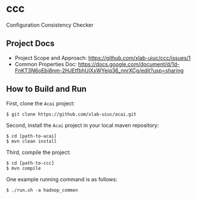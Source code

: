 # ccc

Configuration Consistency Checker

## Project Docs

* Project Scope and Approach: https://github.com/xlab-uiuc/ccc/issues/1
* Common Properties Doc: https://docs.google.com/document/d/1d-FnKT3N6oEbi8nm-2HJEtfbhUiXxWYeiq36_nnrXCg/edit?usp=sharing

## How to Build and Run

First, clone the `Acai` project:

```
$ git clone https://github.com/xlab-uiuc/acai.git
```

Second, install the `Acai` project in your local maven repository:

```
$ cd [path-to-acai]
$ mvn clean install
```

Third, compile the project:

```
$ cd [path-to-ccc]
$ mvn compile
```

One example running command is as follows:

```
$ ./run.sh -a hadoop_common
```
